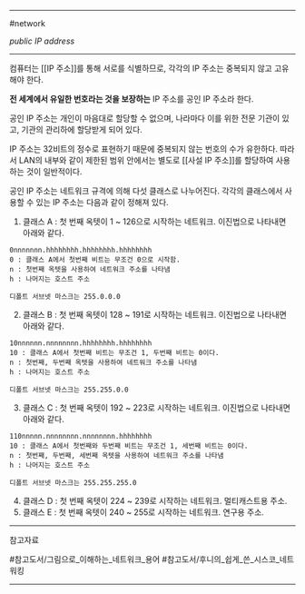 
---

#network 

*public IP address*

---

컴퓨터는 [[IP 주소]]를 통해 서로를 식별하므로, 각각의 IP 주소는 중복되지 않고 고유해야 한다.

**전 세계에서 유일한 번호라는 것을 보장하는** IP 주소를 공인 IP 주소라 한다.

공인 IP 주소는 개인이 마음대로 할당할 수 없으며, 나라마다 이를 위한 전문 기관이 있고, 기관의 관리하에 할당받게 되어 있다.

IP 주소는 32비트의 정수로 표현하기 때문에 중복되지 않는 번호의 수가 유한하다. 따라서 LAN의 내부와 같이 제한된 범위 안에서는 별도로 [[사설 IP 주소]]를 할당하여 사용하는 것이 일반적이다.

공인 IP 주소는 네트워크 규격에 의해 다섯 클래스로 나누어진다. 각각의 클래스에서 사용할 수 있는 IP 주소는 다음과 같이 정해져 있다.

1. 클래스 A : 첫 번째 옥텟이 1 ~ 126으로 시작하는 네트워크. 이진법으로 나타내면 아래와 같다.
~~~
0nnnnnnn.hhhhhhhh.hhhhhhhh.hhhhhhhh
0 : 클래스 A에서 첫번째 비트는 무조건 0으로 시작함.
n : 첫번째 옥텟을 사용하여 네트워크 주소를 나타냄
h : 나머지는 호스트 주소

디폴트 서브넷 마스크는 255.0.0.0
~~~
2. 클래스 B : 첫 번째 옥텟이 128 ~ 191로 시작하는 네트워크. 이진법으로 나타내면 아래와 같다.
~~~
10nnnnnn.nnnnnnnn.hhhhhhhh.hhhhhhhh
10 : 클래스 A에서 첫번째 비트는 무조건 1, 두번째 비트는 0이다.
n : 첫번째, 두번째 옥텟을 사용하여 네트워크 주소를 나타냄
h : 나머지는 호스트 주소

디폴트 서브넷 마스크는 255.255.0.0
~~~
3. 클래스 C : 첫 번째 옥텟이 192 ~ 223로 시작하는 네트워크. 이진법으로 나타내면 아래와 같다.
~~~
110nnnnn.nnnnnnnn.nnnnnnnn.hhhhhhhh
10 : 클래스 A에서 첫번째와 두번째 비트는 무조건 1, 세번째 비트는 0이다.
n : 첫번째, 두번째, 세번째 옥텟을 사용하여 네트워크 주소를 나타냄
h : 나머지는 호스트 주소

디폴트 서브넷 마스크는 255.255.255.0
~~~
4. 클래스 D : 첫 번째 옥텟이 224 ~ 239로 시작하는 네트워크. 멀티캐스트용 주소.
5. 클래스 E : 첫 번째 옥텟이 240 ~ 255로 시작하는 네트워크. 연구용 주소.

---

참고자료

#참고도서/그림으로_이해하는_네트워크_용어
#참고도서/후니의_쉽게_쓴_시스코_네트워킹

---
